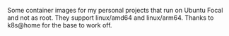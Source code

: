 Some container images for my personal projects that run on 
Ubuntu Focal and not as root. They support linux/amd64 and linux/arm64.
Thanks to k8s@home for the base to work off.
